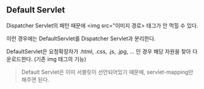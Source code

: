 ## Default Servlet

Dispatcher Servlet의 패턴 때문에 <img src="이미지 경로> 태그가 안 먹힐 수 있다.

이런 경우에는 DefaultServlet를 Dispatcher Servlet과 분리한다.

DefaultServlet은 요청확장자가 .html, .css, .js, .jpg, ... 인 경우 해당 자원을 찾아 다운로드한다. (기존 img 태그의 기능)

>Default Servlet은 이미 서블릿이 선언되어있기 때문에, servlet-mapping만 해주면 된다.
<!--stackedit_data:
eyJoaXN0b3J5IjpbLTIwOTkzNzQ1NjBdfQ==
-->